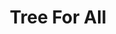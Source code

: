 ---
pid: ch1016
title: Tree For All
location_transcription: Kelly Drive/Boathouse Row Station
coordinates: "[-75.183795589243, 39.968947425067]"
zipcode: '10001'
gen_neighborhood: 
neighborhood: 
outside_phl: 'New York NY '
age: '21'
age_range: 20-29
instagram: 
image_file_name: ch_1016.jpg
proposal_transcription: |-
  -walk through
  -tree solar powered movement
  -mirrors reflecting + color
topic: Environment,Unity,Sustainability
topic_summary: 0, 0, 0
type: Interactive,Tree,Sculpture Statue
keywords_other: 
credit: 
image_labels: 
twitter: 
facebook: 
permalink: "/monuments/ch1016/"
layout: item-page
---